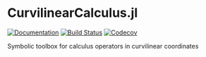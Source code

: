 # CurvilinearCalculus.jl

[![Documentation](https://img.shields.io/badge/docs-dev-blue.svg)](https://fgerick.github.io/CurvilinearCalculus.jl/dev/)
[![Build Status](https://travis-ci.com/fgerick/CurvilinearCalculus.jl.svg?token=NJNkFC9qALxxCxMBhjwi&branch=master)](https://travis-ci.com/fgerick/CurvilinearCalculus.jl)
[![Codecov](https://codecov.io/gh/fgerick/CurvilinearCalculus.jl/branch/master/graph/badge.svg)](https://codecov.io/gh/fgerick/CurvilinearCalculus.jl)


Symbolic toolbox for calculus operators in curvilinear coordinates
